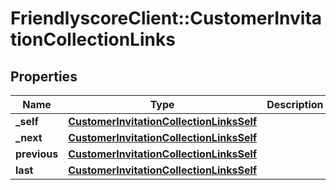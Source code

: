 # FriendlyscoreClient::CustomerInvitationCollectionLinks

## Properties
Name | Type | Description | Notes
------------ | ------------- | ------------- | -------------
**_self** | [**CustomerInvitationCollectionLinksSelf**](CustomerInvitationCollectionLinksSelf.md) |  | [optional] 
**_next** | [**CustomerInvitationCollectionLinksSelf**](CustomerInvitationCollectionLinksSelf.md) |  | [optional] 
**previous** | [**CustomerInvitationCollectionLinksSelf**](CustomerInvitationCollectionLinksSelf.md) |  | [optional] 
**last** | [**CustomerInvitationCollectionLinksSelf**](CustomerInvitationCollectionLinksSelf.md) |  | [optional] 


